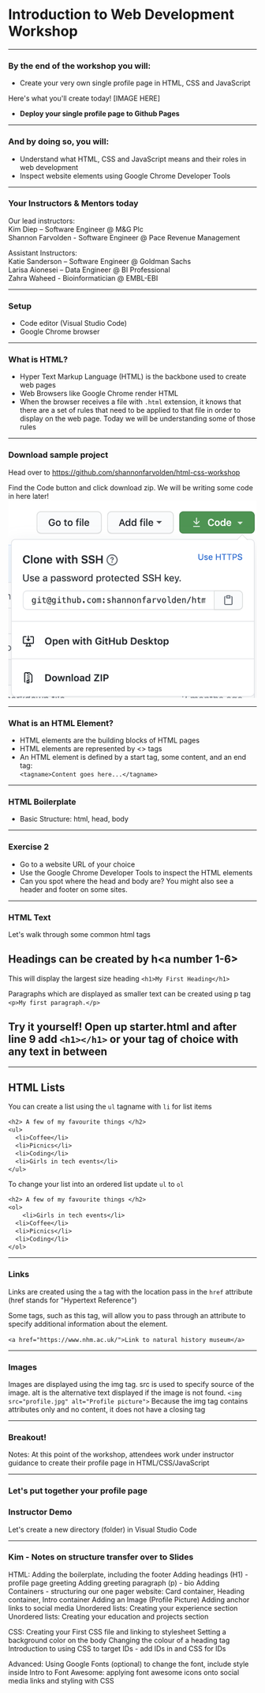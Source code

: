 # Introduction to Web Development Workshop

---

### By the end of the workshop you will:

- Create your very own single profile page in HTML, CSS and JavaScript

Here's what you'll create today!
[IMAGE HERE]

- **Deploy your single profile page to Github Pages**

---

### And by doing so, you will:

- Understand what HTML, CSS and JavaScript means and their roles in web development
- Inspect website elements using Google Chrome Developer Tools

---

### Your Instructors & Mentors today

Our lead instructors:  
Kim Diep – Software Engineer @ M&G Plc  
Shannon Farvolden - Software Engineer @ Pace Revenue Management

Assistant Instructors:  
Katie Sanderson – Software Engineer @ Goldman Sachs  
Larisa Aionesei – Data Engineer @ BI Professional  
Zahra Waheed - Bioinformatician @ EMBL-EBI

---

### Setup

- Code editor (Visual Studio Code)
- Google Chrome browser

---

### What is HTML?

- Hyper Text Markup Language (HTML) is the backbone used to create web pages
- Web Browsers like Google Chrome render HTML
- When the browser receives a file with `.html` extension, it knows that there are a set of rules that need to be applied to that file in order to display on the web page. Today we will be understanding some of those rules

---

### Download sample project

Head over to https://github.com/shannonfarvolden/html-css-workshop

Find the Code button and click download zip. We will be writing some code in here later!
![alt text](slides/images/project-download.png 'Project download')

---

### What is an HTML Element?

- HTML elements are the building blocks of HTML pages
- HTML elements are represented by <> tags
- An HTML element is defined by a start tag, some content, and an end tag:  
  `<tagname>Content goes here...</tagname>`

---

### HTML Boilerplate

- Basic Structure: html, head, body

---

### Exercise 2

- Go to a website URL of your choice
- Use the Google Chrome Developer Tools to inspect the HTML elements
- Can you spot where the head and body are? You might also see a header and footer on some sites.

---

### HTML Text

Let's walk through some common html tags

## Headings can be created by **h<a number 1-6>**

This will display the largest size heading
`<h1>My First Heading</h1>`

Paragraphs which are displayed as smaller text can be created using p tag
`<p>My first paragraph.</p>`

## Try it yourself! Open up starter.html and after line 9 add `<h1></h1>` or your tag of choice with any text in between

---

## HTML Lists

You can create a list using the `ul` tagname with `li` for list items

```
<h2> A few of my favourite things </h2>
<ul>
  <li>Coffee</li>
  <li>Picnics</li>
  <li>Coding</li>
  <li>Girls in tech events</li>
</ul>
```

To change your list into an ordered list update `ul` to `ol`

```
<h2> A few of my favourite things </h2>
<ol>
	<li>Girls in tech events</li>
  <li>Coffee</li>
  <li>Picnics</li>
  <li>Coding</li>
</ol>
```

---

### Links

Links are created using the `a` tag with the location pass in the `href` attribute (href stands for "Hypertext Reference")

Some tags, such as this tag, will allow you to pass through an attribute to specify additional information about the element.

`<a href="https://www.nhm.ac.uk/">Link to natural history museum</a>`

---

### Images

Images are displayed using the img tag. src is used to specify source of the image. alt is the alternative text displayed if the image is not found.
`<img src="profile.jpg" alt="Profile picture">`
Because the img tag contains attributes only and no content, it does not have a closing tag

---

### Breakout!

Notes: At this point of the workshop, attendees work under instructor guidance to create their profile page in HTML/CSS/JavaScript

---

### Let's put together your profile page

### Instructor Demo

Let's create a new directory (folder) in Visual Studio Code

---


### Kim - Notes on structure transfer over to Slides

HTML:
Adding the boilerplate, including the footer
Adding headings (H1) - profile page greeting
Adding greeting paragraph (p) - bio
Adding Containers - structuring our one pager website: Card container, Heading container, Intro container
Adding an Image (Profile Picture)
Adding anchor links to social media
Unordered lists: Creating your experience section
Unordered lists: Creating your education and projects section

CSS:
Creating your First CSS file and linking to stylesheet
Setting a background color on the body
Changing the colour of a heading tag
Introduction to using CSS to target IDs - add IDs in and CSS for IDs

Advanced:
Using Google Fonts (optional) to change the font, include style inside <head>
Intro to Font Awesome: applying font awesome icons onto social media links and styling with CSS
